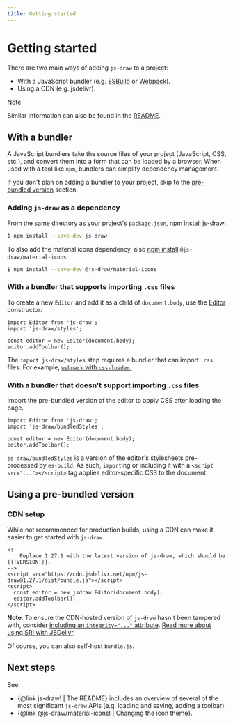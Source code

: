 ```yaml
---
title: Getting started
---
```


# Getting started

There are two main ways of adding `js-draw` to a project:

- With a JavaScript bundler (e.g. [ESBuild](https://esbuild.github.io/) or [Webpack](https://webpack.js.org/)).
- Using a CDN (e.g. jsdelivr).

> [!NOTE]
>
> Similar information can also be found in the [README](../).

## With a bundler

A JavaScript bundlers take the source files of your project (JavaScript, CSS, etc.), and convert them into a form that can be loaded by a browser. When used with a tool like `npm`, bundlers can simplify dependency management.

If you don't plan on adding a bundler to your project, skip to the [pre-bundled version](#using-a-pre-bundled-version) section.

### Adding `js-draw` as a dependency

From the same directory as your project's `package.json`, [npm install] js-draw:

```bash
$ npm install --save-dev js-draw
```

To also add the material icons dependency, also [npm install] `@js-draw/material-icons`:

```bash
$ npm install --save-dev @js-draw/material-icons
```

[npm install]: https://docs.npmjs.com/cli/v11/commands/npm-install

### With a bundler that supports importing `.css` files

To create a new `Editor` and add it as a child of `document.body`, use the [Editor](https://personalizedrefrigerator.github.io/js-draw/typedoc/classes/js-draw.Editor.html#constructor) constructor:

```ts,runnable
import Editor from 'js-draw';
import 'js-draw/styles';

const editor = new Editor(document.body);
editor.addToolbar();
```

The `import js-draw/styles` step requires a bundler that can import `.css` files. For example, [`webpack` with `css-loader`.](https://webpack.js.org/loaders/css-loader/)

### With a bundler that doesn't support importing `.css` files

Import the pre-bundled version of the editor to apply CSS after loading the page.

```ts,runnable
import Editor from 'js-draw';
import 'js-draw/bundledStyles';

const editor = new Editor(document.body);
editor.addToolbar();
```

`js-draw/bundledStyles` is a version of the editor's stylesheets pre-processed by `es-build`. As such, `import`ing or including it with a `<script src="..."></script>` tag applies editor-specific CSS to the document.

## Using a pre-bundled version

### CDN setup

While not recommended for production builds, using a CDN can make it easier to get started with `js-draw`.

```html,runnable
<!--
	Replace 1.27.1 with the latest version of js-draw, which should be {{!VERSION!}}.
-->
<script src="https://cdn.jsdelivr.net/npm/js-draw@1.27.1/dist/bundle.js"></script>
<script>
  const editor = new jsdraw.Editor(document.body);
  editor.addToolbar();
</script>
```

**Note**: To ensure the CDN-hosted version of `js-draw` hasn't been tampered with, consider [including an `integrity="..."` attribute](https://developer.mozilla.org/en-US/docs/Web/Security/Subresource_Integrity). [Read more about using SRI with JSDelivr](https://www.jsdelivr.com/using-sri-with-dynamic-files).

Of course, you can also self-host `bundle.js`.

## Next steps

See:

- {@link js-draw! | The README} includes an overview of several of the most significant `js-draw` APIs (e.g. loading and saving, adding a toolbar).
- {@link @js-draw/material-icons! | Changing the icon theme}.
